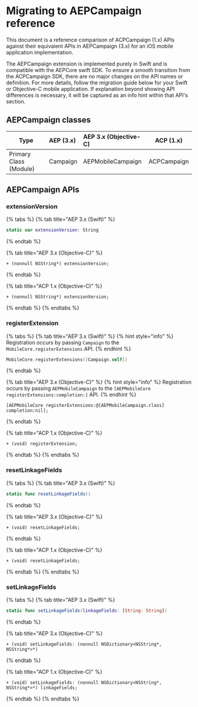 # Migrating to AEPCampaign reference

This document is a reference comparison of ACPCampaign (1.x) APIs against their equivalent APIs in AEPCampaign (3.x) for an iOS mobile application implementation.

The AEPCampaign extension is implemented purely in Swift and is compatible with the AEPCore swift SDK. To ensure a smooth transition from the ACPCampaign SDK, there are no major changes on the API names or definition. For more details, follow the migration guide below for your Swift or Objective-C mobile application. If explanation beyond showing API differences is necessary, it will be captured as an info hint within that API's section.

## AEPCampaign classes

| Type | AEP (3.x) | AEP 3.x (Objective-C) | ACP (1.x)   |
| ---- | :-------- | :-------------------- | ----------- |
| Primary Class (Module) | Campaign | AEPMobileCampaign  | ACPCampaign |

## AEPCampaign APIs

### extensionVersion

{% tabs %}
{% tab title="AEP 3.x (Swift)" %}
```swift
static var extensionVersion: String
```
{% endtab %}

{% tab title="AEP 3.x (Objective-C)" %}
```text
+ (nonnull NSString*) extensionVersion;
```
{% endtab %}

{% tab title="ACP 1.x (Objective-C)" %}
```text
+ (nonnull NSString*) extensionVersion;
```
{% endtab %}
{% endtabs %}

### registerExtension

{% tabs %}
{% tab title="AEP 3.x (Swift)" %}
{% hint style="info" %}
Registration occurs by passing `Campaign` to the `MobileCore.registerExtensions` API.
{% endhint %}

```swift
MobileCore.registerExtensions([Campaign.self])
```
{% endtab %}

{% tab title="AEP 3.x (Objective-C)" %}
{% hint style="info" %}
Registration occurs by passing `AEPMobileCampaign` to the `[AEPMobileCore registerExtensions:completion:]` API.
{% endhint %}

```text
[AEPMobileCore registerExtensions:@[AEPMobileCampaign.class] completion:nil];
```
{% endtab %}

{% tab title="ACP 1.x (Objective-C)" %}
```text
+ (void) registerExtension;
```
{% endtab %}
{% endtabs %}

### resetLinkageFields

{% tabs %}
{% tab title="AEP 3.x (Swift)" %}
```swift
static func resetLinkageFields()
```
{% endtab %}

{% tab title="AEP 3.x (Objective-C)" %}
```text
+ (void) resetLinkageFields;
```
{% endtab %}

{% tab title="ACP 1.x (Objective-C)" %}
```text
+ (void) resetLinkageFields;
```
{% endtab %}
{% endtabs %}

### setLinkageFields

{% tabs %}
{% tab title="AEP 3.x (Swift)" %}
```swift
static func setLinkageFields(linkageFields: [String: String])
```
{% endtab %}

{% tab title="AEP 3.x (Objective-C)" %}
```text
+ (void) setLinkageFields: (nonnull NSDictionary<NSString*, NSString*>*)
```
{% endtab %}

{% tab title="ACP 1.x (Objective-C)" %}
```text
+ (void) setLinkageFields: (nonnull NSDictionary<NSString*, NSString*>*) linkageFields;
```
{% endtab %}
{% endtabs %}

